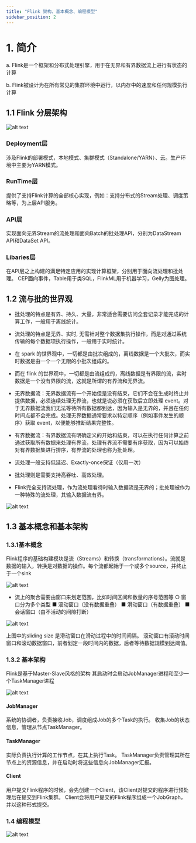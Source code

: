 ```yaml
---
title: "Flink 架构、基本概念、编程模型"
sidebar_position: 2
---
```


# 1. 简介
   a. Flink是一个框架和分布式处理引擎，用于在无界和有界数据流上进行有状态的计算

   b. Flink被设计为在所有常见的集群环境中运行，以内存中的速度和任何规模执行计算

## 1.1 Flink 分层架构
![alt text](./img/flink组件栈.png)
### Deployment层
涉及Flink的部署模式，本地模式、集群模式（Standalone/YARN）、云。生产环境中主要为YARN模式。
### RunTime层
提供了支持Flink计算的全部核心实现，例如：支持分布式的Stream处理、调度策略等，为上层API服务。
### API层
实现面向无界Stream的流处理和面向Batch的批处理API，分别为DataStream API和DataSet API。
### Libaries层
在API层之上构建的满足特定应用的实现计算框架，分别用于面向流处理和批处理。
CEP面向事件，Table用于类SQL，FlinkML用于机器学习，Gelly为图处理。

## 1.2 流与批的世界观

- 批处理的特点是有界、持久、大量，非常适合需要访问全套记录才能完成的计算工作，一般用于离线统计。

- 流处理的特点是无界、实时, 无需针对整个数据集执行操作，而是对通过系统传输的每个数据项执行操作，一般用于实时统计。
- 在 spark 的世界观中，一切都是由批次组成的，离线数据是一个大批次，而实时数据是由一个一个无限的小批次组成的。
- 而在 flink 的世界观中，一切都是由流组成的，离线数据是有界限的流，实时数据是一个没有界限的流，这就是所谓的有界流和无界流。
- 无界数据流：无界数据流有一个开始但是没有结束，它们不会在生成时终止并提供数据，必须连续处理无界流，也就是说必须在获取后立即处理 event。对于无界数据流我们无法等待所有数据都到达，因为输入是无界的，并且在任何时间点都不会完成。处理无界数据通常要求以特定顺序（例如事件发生的顺序）获取 event，以便能够推断结果完整性。
- 有界数据流：有界数据流有明确定义的开始和结束，可以在执行任何计算之前通过获取所有数据来处理有界流，处理有界流不需要有序获取，因为可以始终对有界数据集进行排序，有界流的处理也称为批处理。
- 流处理一般支持低延迟、Exactly-once保证（仅用一次）
- 批处理则是需要支持高吞吐、高效处理。
- Flink完全支持流处理，作为流处理看待时输入数据流是无界的；批处理被作为一种特殊的流处理，其输入数据流有界。

![alt text](./img/bounded-stream.png)

## 1.3 基本概念和基本架构

### 1.3.1基本概念

Flink程序的基础构建模块是流（Streams）和转换（transformations）。流就是数据的输入，转换是对数据的操作。每个流都起始于一个或多个source，并终止于一个sink

![alt text](./img/Streaming-Dataflow.png)

- 流上的聚合需要由窗口来划定范围，比如时间区间和数量的序号范围等
  ○ 窗口分为多个类型
    ■ 滚动窗口（没有数据重叠）
    ■ 滑动窗口（有数据重叠）
    ■ 会话窗口（由不活动的间隙打断）

![alt text](img/windows.png)

  上图中的sliding size 是滑动窗口在滑动过程中的时间间隔。
滚动窗口有滚动时间窗口和滚动数据窗口，前者划定一段时间内的数据，后者等待数据规模到达阈值。

### 1.3.2 基本架构
Flink是基于Master-Slave风格的架构
其启动时会启动JobManager进程和至少一个TaskManager进程

![alt text](img/flink基本架构.png)

#### JobManager
系统的协调者，负责接收Job，调度组成Job的多个Task的执行。
收集Job的状态信息，管理从节点TaskManager。
#### TaskManager
实际负责执行计算的工作节点，在其上执行Task。
TaskManager负责管理其所在节点上的资源信息，并在启动时将这些信息向JobManager汇报。
#### Client
用户提交Flink程序的时候，会先创建一个Client，该Client对提交的程序进行预处理后在提交到Flink集群。
Client会将用户提交的Flink程序组成一个JobGraph，并以这种形式提交。


### 1.4 编程模型
![alt text](<img/Flink Programming Model Diagram.jpg>)